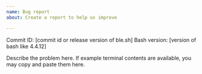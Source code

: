 ```yaml
---
name: Bug report
about: Create a report to help us improve

---
```


Commit ID: [commit id or release version of ble.sh]
Bash version: [version of bash like 4.4.12]

Describe the problem here. If example terminal contents are available, you may copy and paste them here.
